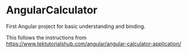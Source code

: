 # AngularCalculator

First Angular project for basic understanding and binding.


This follows the instructions from https://www.tektutorialshub.com/angular/angular-calculator-application/